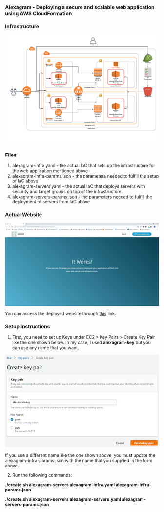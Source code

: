 ### Alexagram - Deploying a secure and scalable web application using AWS CloudFormation

### Infrastructure

![infrastructure diagram](./images/infrastructure_diagram.png)


### Files

1. alexagram-infra.yaml - the actual IaC that sets up the infrastructure for the web application mentioned above
2. alexagram-infra-params.json - the parameters needed to fulfill the setup of IaC above
3. alexagram-servers.yaml - the actual IaC that deploys servers with security and target groups on top of the infrastructure.
4. alexagram-servers-params.json - the parameters needed to fulfill the deployment of servers from IaC above 


### Actual Website

![deployed application](./images/deployed_application.png)

You can access the deployed website through [this](http://alexa-webap-12o2vzr15ccfd-268875425.us-west-2.elb.amazonaws.com/) link.


### Setup Instructions

1. First, you need to set up Keys under EC2 > Key Pairs > Create Key Pair like the one shown below. In my case, I used __alexagram-key__ but you can use any name that you want.
  
![creating key pair](./images/creating_key_pair.png)

If you use a different name like the one shown above, you must update the alexagram-infra-params.json with the name that you supplied in the form above.

2. Run the following commands:

  __./create.sh alexagram-servers alexagram-infra.yaml alexagram-infra-params.json__

  __./create.sh alexagram-servers alexagram-servers.yaml alexagram-servers-params.json__